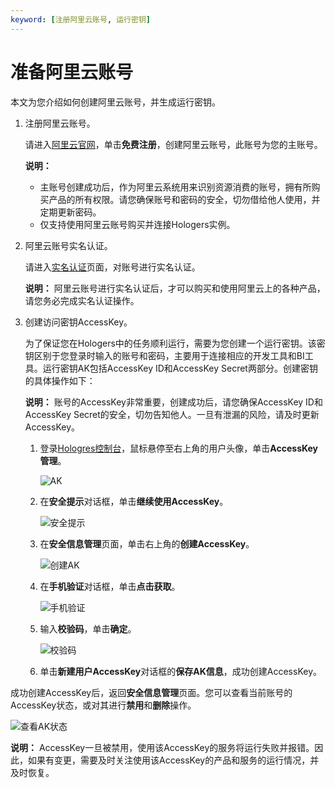 ```yaml
---
keyword: [注册阿里云账号, 运行密钥]
---
```


# 准备阿里云账号

本文为您介绍如何创建阿里云账号，并生成运行密钥。

1.  注册阿里云账号。

    请进入[阿里云官网](https://www.alibabacloud.com/)，单击**免费注册**，创建阿里云账号，此账号为您的主账号。

    **说明：**

    -   主账号创建成功后，作为阿里云系统用来识别资源消费的账号，拥有所购买产品的所有权限。请您确保账号和密码的安全，切勿借给他人使用，并定期更新密码。
    -   仅支持使用阿里云账号购买并连接Hologers实例。
2.  阿里云账号实名认证。

    请进入[实名认证](https://account-intl.console.aliyun.com/#/secure)页面，对账号进行实名认证。

    **说明：** 阿里云账号进行实名认证后，才可以购买和使用阿里云上的各种产品，请您务必完成实名认证操作。

3.  创建访问密钥AccessKey。

    为了保证您在Hologers中的任务顺利运行，需要为您创建一个运行密钥。该密钥区别于您登录时输入的账号和密码，主要用于连接相应的开发工具和BI工具。运行密钥AK包括AccessKey ID和AccessKey Secret两部分。创建密钥的具体操作如下：

    **说明：** 账号的AccessKey非常重要，创建成功后，请您确保AccessKey ID和AccessKey Secret的安全，切勿告知他人。一旦有泄漏的风险，请及时更新AccessKey。

    1.  登录[Hologres控制台](https://hologram.console.aliyun.com/#/overview)，鼠标悬停至右上角的用户头像，单击**AccessKey 管理**。

        ![AK](https://static-aliyun-doc.oss-cn-hangzhou.aliyuncs.com/assets/img/zh-CN/4098048951/p111042.png)

    2.  在**安全提示**对话框，单击**继续使用AccessKey**。

        ![安全提示](https://static-aliyun-doc.oss-cn-hangzhou.aliyuncs.com/assets/img/zh-CN/4098048951/p111037.png)

    3.  在**安全信息管理**页面，单击右上角的**创建AccessKey**。

        ![创建AK](https://static-aliyun-doc.oss-cn-hangzhou.aliyuncs.com/assets/img/zh-CN/4098048951/p111045.png)

    4.  在**手机验证**对话框，单击**点击获取**。

        ![手机验证](https://static-aliyun-doc.oss-cn-hangzhou.aliyuncs.com/assets/img/zh-CN/4098048951/p111059.png)

    5.  输入**校验码**，单击**确定**。

        ![校验码](https://static-aliyun-doc.oss-cn-hangzhou.aliyuncs.com/assets/img/zh-CN/4098048951/p111062.png)

    6.  单击**新建用户AccessKey**对话框的**保存AK信息**，成功创建AccessKey。


成功创建AccessKey后，返回**安全信息管理**页面。您可以查看当前账号的AccessKey状态，或对其进行**禁用**和**删除**操作。

![查看AK状态](https://static-aliyun-doc.oss-cn-hangzhou.aliyuncs.com/assets/img/zh-CN/4098048951/p111072.png)

**说明：** AccessKey一旦被禁用，使用该AccessKey的服务将运行失败并报错。因此，如果有变更，需要及时关注使用该AccessKey的产品和服务的运行情况，并及时恢复。

